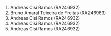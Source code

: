 1. Andreas Cisi Ramos (RA246932)
2. Bruno Amaral Teixeira de Freitas (RA246983)
3. Andreas Cisi Ramos (RA246932)
4. Andreas Cisi Ramos (RA246932)
5. Andreas Cisi Ramos (RA246932)

